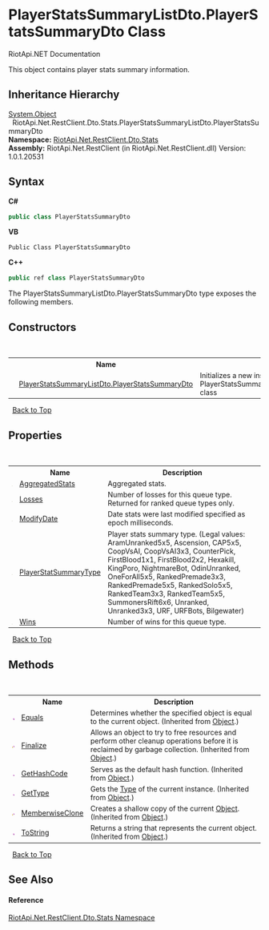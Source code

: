 # PlayerStatsSummaryListDto.PlayerStatsSummaryDto Class
RiotApi.NET Documentation 

This object contains player stats summary information.


## Inheritance Hierarchy
<a href="http://msdn2.microsoft.com/en-us/library/e5kfa45b" target="_blank">System.Object</a><br />&nbsp;&nbsp;RiotApi.Net.RestClient.Dto.Stats.PlayerStatsSummaryListDto.PlayerStatsSummaryDto<br />
**Namespace:**&nbsp;<a href="3633558d-b43c-c273-62d1-e8636743a277">RiotApi.Net.RestClient.Dto.Stats</a><br />**Assembly:**&nbsp;RiotApi.Net.RestClient (in RiotApi.Net.RestClient.dll) Version: 1.0.1.20531

## Syntax

**C#**<br />
``` C#
public class PlayerStatsSummaryDto
```

**VB**<br />
``` VB
Public Class PlayerStatsSummaryDto
```

**C++**<br />
``` C++
public ref class PlayerStatsSummaryDto
```

The PlayerStatsSummaryListDto.PlayerStatsSummaryDto type exposes the following members.


## Constructors
&nbsp;<table><tr><th></th><th>Name</th><th>Description</th></tr><tr><td>![Public method](media/pubmethod.gif "Public method")</td><td><a href="d886b2a8-2d80-5fb2-c3df-f5118831b173">PlayerStatsSummaryListDto.PlayerStatsSummaryDto</a></td><td>
Initializes a new instance of the PlayerStatsSummaryListDto.PlayerStatsSummaryDto class</td></tr></table>&nbsp;
<a href="#playerstatssummarylistdto.playerstatssummarydto-class">Back to Top</a>

## Properties
&nbsp;<table><tr><th></th><th>Name</th><th>Description</th></tr><tr><td>![Public property](media/pubproperty.gif "Public property")</td><td><a href="ef6613eb-3144-0aff-0fe7-59677a12e191">AggregatedStats</a></td><td>
Aggregated stats.</td></tr><tr><td>![Public property](media/pubproperty.gif "Public property")</td><td><a href="939ea886-496c-6bea-7e2a-a479e12ccaea">Losses</a></td><td>
Number of losses for this queue type. Returned for ranked queue types only.</td></tr><tr><td>![Public property](media/pubproperty.gif "Public property")</td><td><a href="44ee00bd-d15e-0d58-ec38-2ea1e91b782b">ModifyDate</a></td><td>
Date stats were last modified specified as epoch milliseconds.</td></tr><tr><td>![Public property](media/pubproperty.gif "Public property")</td><td><a href="deeb980d-505a-e4a5-ecda-7197328f6d7d">PlayerStatSummaryType</a></td><td>
Player stats summary type. (Legal values: AramUnranked5x5, Ascension, CAP5x5, CoopVsAI, CoopVsAI3x3, CounterPick, FirstBlood1x1, FirstBlood2x2, Hexakill, KingPoro, NightmareBot, OdinUnranked, OneForAll5x5, RankedPremade3x3, RankedPremade5x5, RankedSolo5x5, RankedTeam3x3, RankedTeam5x5, SummonersRift6x6, Unranked, Unranked3x3, URF, URFBots, Bilgewater)</td></tr><tr><td>![Public property](media/pubproperty.gif "Public property")</td><td><a href="67403e25-1fdb-c9ad-db19-0e6d4e88cc92">Wins</a></td><td>
Number of wins for this queue type.</td></tr></table>&nbsp;
<a href="#playerstatssummarylistdto.playerstatssummarydto-class">Back to Top</a>

## Methods
&nbsp;<table><tr><th></th><th>Name</th><th>Description</th></tr><tr><td>![Public method](media/pubmethod.gif "Public method")</td><td><a href="http://msdn2.microsoft.com/en-us/library/bsc2ak47" target="_blank">Equals</a></td><td>
Determines whether the specified object is equal to the current object.
 (Inherited from <a href="http://msdn2.microsoft.com/en-us/library/e5kfa45b" target="_blank">Object</a>.)</td></tr><tr><td>![Protected method](media/protmethod.gif "Protected method")</td><td><a href="http://msdn2.microsoft.com/en-us/library/4k87zsw7" target="_blank">Finalize</a></td><td>
Allows an object to try to free resources and perform other cleanup operations before it is reclaimed by garbage collection.
 (Inherited from <a href="http://msdn2.microsoft.com/en-us/library/e5kfa45b" target="_blank">Object</a>.)</td></tr><tr><td>![Public method](media/pubmethod.gif "Public method")</td><td><a href="http://msdn2.microsoft.com/en-us/library/zdee4b3y" target="_blank">GetHashCode</a></td><td>
Serves as the default hash function.
 (Inherited from <a href="http://msdn2.microsoft.com/en-us/library/e5kfa45b" target="_blank">Object</a>.)</td></tr><tr><td>![Public method](media/pubmethod.gif "Public method")</td><td><a href="http://msdn2.microsoft.com/en-us/library/dfwy45w9" target="_blank">GetType</a></td><td>
Gets the <a href="http://msdn2.microsoft.com/en-us/library/42892f65" target="_blank">Type</a> of the current instance.
 (Inherited from <a href="http://msdn2.microsoft.com/en-us/library/e5kfa45b" target="_blank">Object</a>.)</td></tr><tr><td>![Protected method](media/protmethod.gif "Protected method")</td><td><a href="http://msdn2.microsoft.com/en-us/library/57ctke0a" target="_blank">MemberwiseClone</a></td><td>
Creates a shallow copy of the current <a href="http://msdn2.microsoft.com/en-us/library/e5kfa45b" target="_blank">Object</a>.
 (Inherited from <a href="http://msdn2.microsoft.com/en-us/library/e5kfa45b" target="_blank">Object</a>.)</td></tr><tr><td>![Public method](media/pubmethod.gif "Public method")</td><td><a href="http://msdn2.microsoft.com/en-us/library/7bxwbwt2" target="_blank">ToString</a></td><td>
Returns a string that represents the current object.
 (Inherited from <a href="http://msdn2.microsoft.com/en-us/library/e5kfa45b" target="_blank">Object</a>.)</td></tr></table>&nbsp;
<a href="#playerstatssummarylistdto.playerstatssummarydto-class">Back to Top</a>

## See Also


#### Reference
<a href="3633558d-b43c-c273-62d1-e8636743a277">RiotApi.Net.RestClient.Dto.Stats Namespace</a><br />